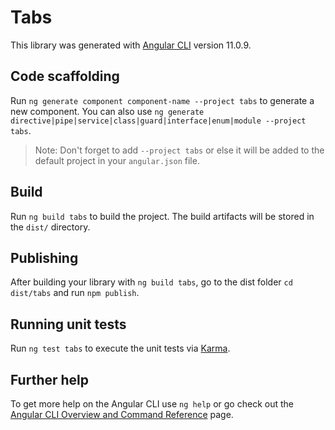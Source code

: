 # Tabs

This library was generated with [Angular CLI](https://github.com/angular/angular-cli) version 11.0.9.

## Code scaffolding

Run `ng generate component component-name --project tabs` to generate a new component. You can also use `ng generate directive|pipe|service|class|guard|interface|enum|module --project tabs`.
> Note: Don't forget to add `--project tabs` or else it will be added to the default project in your `angular.json` file. 

## Build

Run `ng build tabs` to build the project. The build artifacts will be stored in the `dist/` directory.

## Publishing

After building your library with `ng build tabs`, go to the dist folder `cd dist/tabs` and run `npm publish`.

## Running unit tests

Run `ng test tabs` to execute the unit tests via [Karma](https://karma-runner.github.io).

## Further help

To get more help on the Angular CLI use `ng help` or go check out the [Angular CLI Overview and Command Reference](https://angular.io/cli) page.
